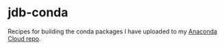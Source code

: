 # jdb-conda

Recipes for building the conda packages I have uploaded to my
[Anaconda Cloud repo][repo].



[repo]: https://anaconda.org/jdblischak/repo